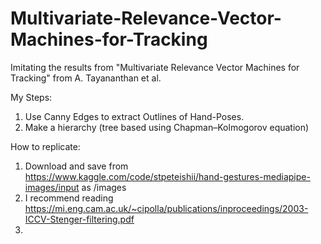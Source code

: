 # Multivariate-Relevance-Vector-Machines-for-Tracking
Imitating the results from "Multivariate Relevance Vector Machines for Tracking" from A. Tayananthan et al. 


My Steps:  
1.  Use Canny Edges to extract Outlines of Hand-Poses.
2.  Make a hierarchy (tree based using Chapman–Kolmogorov equation)

 
How to replicate:
1.  Download and save from https://www.kaggle.com/code/stpeteishii/hand-gestures-mediapipe-images/input as /images
2.  I recommend reading https://mi.eng.cam.ac.uk/~cipolla/publications/inproceedings/2003-ICCV-Stenger-filtering.pdf
3. 